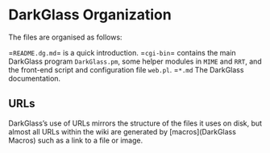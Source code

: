 # DarkGlass Organization

The files are organised as follows:

=`README.dg.md`=
    is a quick introduction.
=`cgi-bin`=
    contains the main DarkGlass program `DarkGlass.pm`, some helper modules in `MIME` and `RRT`, and the front-end script and configuration file `web.pl`.
=`*.md`
    The DarkGlass documentation.

## URLs

DarkGlass’s use of URLs mirrors the structure of the files it uses on disk, but almost all URLs within the wiki are generated by [macros](DarkGlass Macros) such as a link to a file or image.